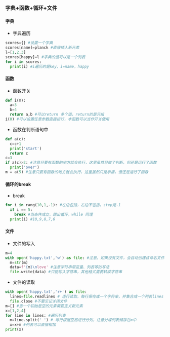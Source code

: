 ### 字典+函数+循环+文件
#### 字典
* 字典遍历  
```python
scores={} #设置一个字典  
scores[name]=planck #直接插入新元素
l=[1,2,3]
scores[happy]=l #字典的值可以是一个列表
for i in scores:
  print(i) #i遍历的是key，i=name，happy

```
#### 函数
* 函数开关
```python
def i(m): 
  a=3
  b=4
  return a,b #可以return 多个值，return的是元组
i(0) #可以设置任意参数直接运行，本函数可以当作开关使用
```
* 函数在判断语句中
```python
def a(c):
  c=c+1
  print('start')
  return c
c=3
if a(c)>2: #注意只要有函数的地方就会执行，这里虽然只做了判断，但还是运行了函数
  print('over')
m = a(5) #注意只要有函数的地方就会执行，这里虽然只是承接，但还是运行了函数
```
#### 循环的break
* break
```python
for i in rang(10,1,-1): #左边包括，右边不包括，step是-1
  if i == 5:
    break #当条件成立，跳出循环，while 同理
  print(i) #10,9,8,7,6
```
#### 文件
* 文件的写入
```python
m=4
with open('happy.txt','w') as file: #注意，如果没有文件，会自动创建该命名文件，w会将原始清空并重新写入
  m=str(m)
  data=f'{m}\nlove' #注意字符串带变量、列表等的写法
  file.write(data) #只能写入字符串，其他格式需要转成字符串
```
* 文件的读取
```python
with open('happy.txt','r+') as file:
  lines=file.readlines # 逐行读取，每行保存成一个字符串，并集合成一个列表lines
  file.close #不要忘记关闭文件
m=[] #当一个初始是空的元素需要定义新元素
x=[1,2,4]
for line in lines: #遍历列表
  m=line.split(' ') # 每行根据空格进行分列，注意分成列表储存在m中
  x=x+m #列表可以直接相加
print(x)
  

